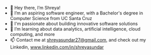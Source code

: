 - 👋 Hey there, I’m Shreya!
- 👀 I’m an aspiring software engineer, with a Bachelor's degree in Computer Science from UC Santa Cruz
- 🌺 I'm passionate about building innovative software solutions
- 🌱 I’m learning about data analytics, artificial intelligence, cloud computing, and more
- 📫 Contact me at shreyasundar27@gmail.com, and check out my Linkedin, www.linkedin.com/in/shreyasundar

<!---
shreyasun/shreyasun is a ✨ special ✨ repository because its `README.md` (this file) appears on your GitHub profile.
You can click the Preview link to take a look at your changes.
--->
